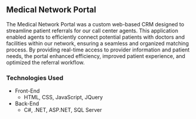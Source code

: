 ## Medical Network Portal

The Medical Network Portal was a custom web-based CRM designed to streamline patient referrals for our call center agents. This application enabled agents to efficiently connect potential patients with doctors and facilities within our network, ensuring a seamless and organized matching process. By providing real-time access to provider information and patient needs, the portal enhanced efficiency, improved patient experience, and optimized the referral workflow.

### Technologies Used
- Front-End
  * HTML, CSS, JavaScript, JQuery
- Back-End
  * C#, .NET, ASP.NET, SQL Server
